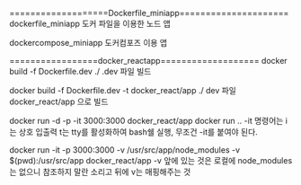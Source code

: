 ===================Dockerfile_miniapp=====================
dockerfile_miniapp
도커 파일을 이용한 노드 앱

dockercompose_miniapp
도커컴포즈 이용 앱

=================docker_reactapp===================
docker build -f Dockerfile.dev ./
.dev 파일 빌드

docker build -f Dockerfile.dev -t docker_react/app ./
dev 파일 docker_react/app 으로 빌드

docker run -d -p -it 3000:3000 docker_react/app
docker run ..
-it 명령어는 i는 상호 입출력 t는 tty를 활성화하여 bash쉘 실행, 무조건 -it를 붙여야 된다.

docker run -it -p 3000:3000 -v /usr/src/app/node_modules -v $(pwd):/usr/src/app docker_react/app
-v 앞에 있는 것은 로컬에 node_modules는 없으니 참조하지 말란 소리고 뒤에 v는 매핑해주는 것
